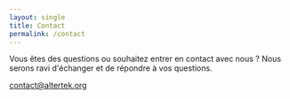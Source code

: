 ```yaml
---
layout: single
title: Contact
permalink: /contact
---
```


Vous êtes des questions ou souhaitez entrer en contact avec nous ?
Nous serons ravi d'échanger et de répondre à vos questions.

<contact@altertek.org>
